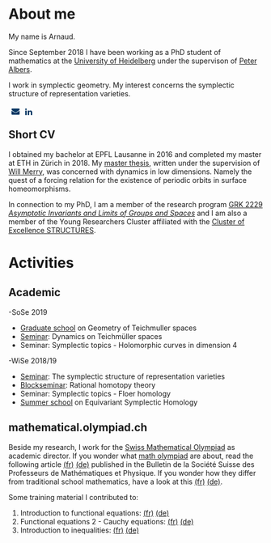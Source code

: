 # About me

My name is Arnaud.

Since September 2018 I have been working as a PhD student of mathematics at the [University of Heidelberg](https://www.uni-heidelberg.de/) under the supervison of [Peter Albers](https://www.mathi.uni-heidelberg.de/~palbers/). 

I work in symplectic geometry. My interest concerns the symplectic structure of representation varieties.

<ul style="list-style:none;float:left;margin:6px;padding:0px;">
<li style="float:left;margin-right:10px"><a href="mailto:amaret@mathi.uni-heidelberg.de?subject=[GitHub]%20Contact%20form"><img src="envelope.png" alt="E-mail" /></a></li>
<li style="float:left;margin-right:10px"><a href="https://www.linkedin.com/in/arnaud-maret-66bb81171/"><img src="linkedin.png" alt="LinkedIn" /></a></li>
</ul>
<br>

## Short CV

I obtained my bachelor at EPFL Lausanne in 2016 and completed my master at ETH in Zürich in 2018. My [master thesis](master_thesis.pdf), written under the supervision of [Will Merry](https://www.merry.io/), was concerned with dynamics in low dimensions. Namely the quest of a forcing relation for the existence of periodic orbits in surface homeomorphisms.

In connection to my PhD, I am a member of the research program [GRK 2229 _Asymptotic Invariants and Limits of Groups and Spaces_](http://www.groups-and-spaces.kit.edu/26.php) and I am also a member of the Young Researchers Cluster affiliated with the [Cluster of Excellence STRUCTURES](https://www.thphys.uni-heidelberg.de/~structures/).


# Activities

## Academic

-SoSe 2019
  - [Graduate school](http://scgp.stonybrook.edu/archives/27840) on Geometry of Teichmuller spaces
  - [Seminar](https://www.mathi.uni-heidelberg.de/~mpfeil/seminarSoSe19.html): Dynamics on Teichmüller spaces 
  - Seminar: Symplectic topics - Holomorphic curves in dimension 4
  
-WiSe 2018/19
  - [Seminar](https://www.mathi.uni-heidelberg.de/~mpfeil/seminarWS1819.html): The symplectic structure of representation varieties
  - [Blockseminar](http://www.groups-and-spaces.kit.edu/downloads/RTG_seminar_05_schedule_rational_homotopy_theory.pdf): Rational homotopy theory
  - Seminar: Symplectic topics - Floer homology
  - [Summer school](https://sites.google.com/view/equivariantsymplectichomology/) on Equivariant Symplectic Homology

## mathematical.olympiad.ch

Beside my research, I work for the [Swiss Mathematical Olympiad](https://imosuisse.ch/index.php/fr/) as academic director. If you wonder what [math olympiad](https://www.imo-official.org/?language=en) are about, read the following article [(fr)](VSMP-Bulletin.pdf) [(de)](VSMP-Bulletin_de_neu.pdf) published in the Bulletin de la Société Suisse des Professeurs de Mathématiques et Physique. If you wonder how they differ from traditional school mathematics, have a look at this [(fr)](https://science.olympiad.ch/fr/actuel/detail/news/news/couvrez-cette-calculatrice-que-je-ne-saurais-voir-le-retour-du-raisonnement-a-lecole/) [(de)](https://science.olympiad.ch/de/aktuell/detail/news/news/tischlein-deck-dich-ein-mathematisches-festessen/). 

Some training material I contributed to:

1. Introduction to functional equations: [(fr)](https://imosuisse.ch/smo/skripte/algebra/funktionalgleichungen1/fr-funktionalgleichungen1.pdf) [(de)](https://imosuisse.ch/smo/skripte/algebra/funktionalgleichungen1/de-funktionalgleichungen1.pdf)
2. Functional equations 2 - Cauchy equations: [(fr)](https://imosuisse.ch/smo/skripte/algebra/funktionalgleichungen2/fr-funktionalgleichungen2.pdf) [(de)](https://imosuisse.ch/smo/skripte/algebra/funktionalgleichungen2/de-funktionalgleichungen2.pdf)
3. Introduction to inequalities: [(fr)](https://imosuisse.ch/smo/skripte/algebra/ungleichungen1/fr-ungleichungen1.pdf) [(de)](https://imosuisse.ch/smo/skripte/algebra/ungleichungen1/de-ungleichungen1.pdf)


